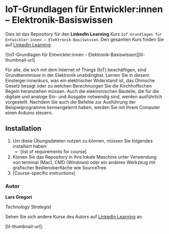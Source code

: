 # IoT-Grundlagen für Entwickler:innen – Elektronik-Basiswissen

Dies ist das Repository für den **LinkedIn Learning** Kurs `IoT-Grundlagen für Entwickler:innen – Elektronik-Basiswissen`. Den gesamten Kurs finden Sie auf [LinkedIn Learning][lil-course-url].

![IoT-Grundlagen für Entwickler:innen – Elektronik-Basiswissen][lil-thumbnail-url]

Für alle, die sich mit dem Internet of Things (IoT) beschäftigen, sind Grundkenntnisse in der Elektronik unabdingbar. Lernen Sie in diesem Einsteiger:innenkurs, was ein elektrischer Widerstand ist, das Ohmsche Gesetz besagt oder zu welchen Berechnungen Sie die Kirchhoffschen Regeln heranziehen müssen. Auch die elektronischen Bauteile, die für die digitale und analoge Ein- und Ausgabe notwendig sind, werden ausführlich vorgestellt. Nachdem Sie auch die Befehle zur Ausführung der Beispielprogramme kennengelernt haben, werden Sie mit Ihrem Computer einen Arduino steuern.

## Installation

1. Um diese Übungsdateien nutzen zu können, müssen Sie folgendes installiert haben:
   - [list of requirements for course]
2. Klonen Sie das Repository in Ihre lokale Maschine unter Verwendung von terminal (Mac), CMD (Windows) oder ein anderes Werkzeug mit grafischer Bedienoberfläche wie SourceTree.
3. [Course-specific instructions]

### Autor

**Lars Gregori**

_Technology Strategist_

Sehen Sie sich andere Kurse des Autors auf [LinkedIn Learning](https://www.linkedin.com/learning/instructors/lars-gregori) an.

[lil-course-url]: https://www.linkedin.com/learning/iot-grundlagen-fur-entwickler-innen-elektronik-basiswissen
[lil-thumbnail-url]: 
